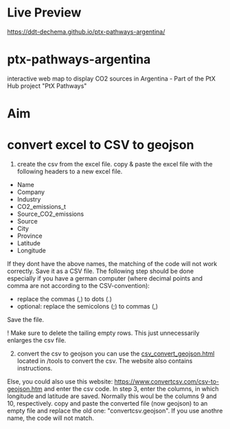 # Live Preview
https://ddt-dechema.github.io/ptx-pathways-argentina/

# ptx-pathways-argentina
interactive web map to display CO2 sources in Argentina - Part of the PtX Hub project "PtX Pathways"

# Aim


# convert excel to CSV to geojson
1. create the csv from the excel file.
copy & paste the excel file with the following headers to a new excel file.
* Name	
* Company	
* Industry	
* CO2_emissions_t	
* Source_CO2_emissions	
* Source	
* City	
* Province	
* Latitude	
* Longitude

If they dont have the above names, the matching of the code will not work correctly.
Save it as a CSV file.
The following step should be done especially if you have a german computer (where decimal points and comma are not according to the CSV-convention):
* replace the commas (,) to dots (.)
* optional: replace the semicolons (;) to commas (,)

Save the file. 

! Make sure to delete the tailing empty rows. This just unnecessarily enlarges the csv file.

2. convert the csv to geojson
you can use the [csv_convert_geojson.html](https://ddt-dechema.github.io/ptx-pathways-argentina/tools/csv_convert_geojson.html) located in /tools to convert the csv. The website also contains instructions.


Else, you could also use this website: https://www.convertcsv.com/csv-to-geojson.htm and enter the csv code.
In step 3, enter the columns, in which longitude and latitude are saved. Normally this woul be the columns 9 and 10, respectively.
copy and paste the converted file (now geojson) to an empty file and replace the old one:
"convertcsv.geojson".
If you use anothre name, the code will not match.